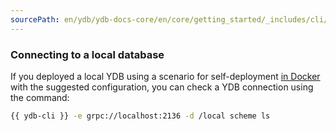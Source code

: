 ```yaml
---
sourcePath: en/ydb/ydb-docs-core/en/core/getting_started/_includes/cli/ls_example_local.md
---
```

### Connecting to a local database

If you deployed a local YDB using a scenario for self-deployment [in Docker](../../self_hosted/ydb_docker.md) with the suggested configuration, you can check a YDB connection using the command:

```bash
{{ ydb-cli }} -e grpc://localhost:2136 -d /local scheme ls
```


